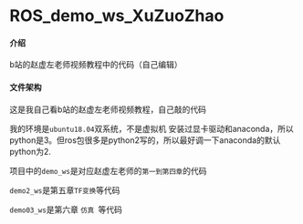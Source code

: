 # ROS_demo_ws_XuZuoZhao

#### 介绍
b站的赵虚左老师视频教程中的代码（自己编辑）

#### 文件架构
这是我自己看b站的赵虚左老师视频教程，自己敲的代码

我的环境是`ubuntu18.04`双系统，不是虚拟机 安装过显卡驱动和anaconda，所以python是3。但ros包很多是python2写的，所以最好调一下anaconda的默认python为2.

项目中的`demo_ws`是对应赵虚左老师的`第一到第四章`的代码

`demo2_ws`是第五章` TF变换 `等代码

`demo03_ws`是第六章 `仿真 `等代码



